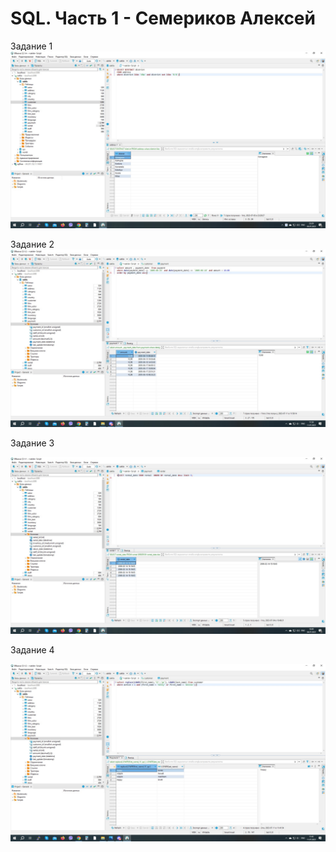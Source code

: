 # SQL. Часть 1 - Семериков Алексей
Задание 1
![](https://github.com/olimp85/SQL-1/blob/main/distinc.jpg)

Задание 2
![](https://github.com/olimp85/SQL-1/blob/main/payment.jpg)

Задание 3

![](https://github.com/olimp85/SQL-1/blob/main/rental.jpg)

Задание 4

![](https://github.com/olimp85/SQL-1/blob/main/hren'.jpg)
